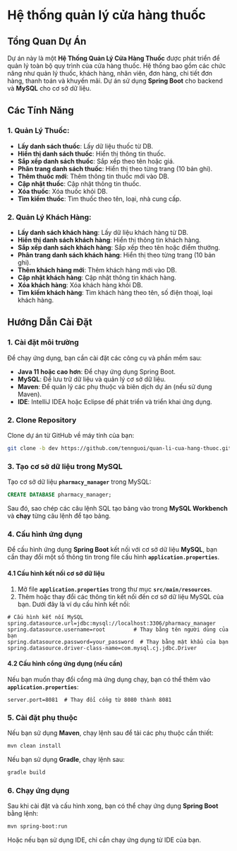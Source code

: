 
# Hệ thống quản lý cửa hàng thuốc

## Tổng Quan Dự Án

Dự án này là một **Hệ Thống Quản Lý Cửa Hàng Thuốc** được phát triển để quản lý toàn bộ quy trình của cửa hàng thuốc. Hệ thống bao gồm các chức năng như quản lý thuốc, khách hàng, nhân viên, đơn hàng, chi tiết đơn hàng, thanh toán và khuyến mãi. Dự án sử dụng **Spring Boot** cho backend và **MySQL** cho cơ sở dữ liệu.

## Các Tính Năng

### 1. **Quản Lý Thuốc**:
- **Lấy danh sách thuốc**: Lấy dữ liệu thuốc từ DB.
- **Hiển thị danh sách thuốc**: Hiển thị thông tin thuốc.
- **Sắp xếp danh sách thuốc**: Sắp xếp theo tên hoặc giá.
- **Phân trang danh sách thuốc**: Hiển thị theo từng trang (10 bản ghi).
- **Thêm thuốc mới**: Thêm thông tin thuốc mới vào DB.
- **Cập nhật thuốc**: Cập nhật thông tin thuốc.
- **Xóa thuốc**: Xóa thuốc khỏi DB.
- **Tìm kiếm thuốc**: Tìm thuốc theo tên, loại, nhà cung cấp.

### 2. **Quản Lý Khách Hàng**:
- **Lấy danh sách khách hàng**: Lấy dữ liệu khách hàng từ DB.
- **Hiển thị danh sách khách hàng**: Hiển thị thông tin khách hàng.
- **Sắp xếp danh sách khách hàng**: Sắp xếp theo tên hoặc điểm thưởng.
- **Phân trang danh sách khách hàng**: Hiển thị theo từng trang (10 bản ghi).
- **Thêm khách hàng mới**: Thêm khách hàng mới vào DB.
- **Cập nhật khách hàng**: Cập nhật thông tin khách hàng.
- **Xóa khách hàng**: Xóa khách hàng khỏi DB.
- **Tìm kiếm khách hàng**: Tìm khách hàng theo tên, số điện thoại, loại khách hàng.

## Hướng Dẫn Cài Đặt

### 1. **Cài đặt môi trường**
Để chạy ứng dụng, bạn cần cài đặt các công cụ và phần mềm sau:
- **Java 11 hoặc cao hơn**: Để chạy ứng dụng Spring Boot.
- **MySQL**: Để lưu trữ dữ liệu và quản lý cơ sở dữ liệu.
- **Maven**: Để quản lý các phụ thuộc và biên dịch dự án (nếu sử dụng Maven).
- **IDE**: IntelliJ IDEA hoặc Eclipse để phát triển và triển khai ứng dụng.

### 2. **Clone Repository**
Clone dự án từ GitHub về máy tính của bạn:
```bash
git clone -b dev https://github.com/tennguoi/quan-li-cua-hang-thuoc.git
````

### 3. **Tạo cơ sở dữ liệu trong MySQL**
Tạo cơ sở dữ liệu **`pharmacy_manager`** trong MySQL:
```sql
CREATE DATABASE pharmacy_manager;
```
Sau đó, sao chép các câu lệnh SQL tạo bảng vào trong **MySQL Workbench** và **chạy** từng câu lệnh để tạo bảng.

### 4. **Cấu hình ứng dụng**
Để cấu hình ứng dụng **Spring Boot** kết nối với cơ sở dữ liệu **MySQL**, bạn cần thay đổi một số thông tin trong file cấu hình **`application.properties`**.
#### 4.1 **Cấu hình kết nối cơ sở dữ liệu**
1. Mở file **`application.properties`** trong thư mục **`src/main/resources`**.
2. Thêm hoặc thay đổi các thông tin kết nối đến cơ sở dữ liệu MySQL của bạn. Dưới đây là ví dụ cấu hình kết nối:
```properties
# Cấu hình kết nối MySQL
spring.datasource.url=jdbc:mysql://localhost:3306/pharmacy_manager
spring.datasource.username=root         # Thay bằng tên người dùng của bạn
spring.datasource.password=your_password  # Thay bằng mật khẩu của bạn
spring.datasource.driver-class-name=com.mysql.cj.jdbc.Driver
```
#### 4.2 **Cấu hình cổng ứng dụng (nếu cần)**
Nếu bạn muốn thay đổi cổng mà ứng dụng chạy, bạn có thể thêm vào **`application.properties`**:
```properties
server.port=8081  # Thay đổi cổng từ 8080 thành 8081
```
### 5. **Cài đặt phụ thuộc**
Nếu bạn sử dụng **Maven**, chạy lệnh sau để tải các phụ thuộc cần thiết:
```bash
mvn clean install
```
Nếu bạn sử dụng **Gradle**, chạy lệnh sau:
```bash
gradle build
```
### 6. **Chạy ứng dụng**
Sau khi cài đặt và cấu hình xong, bạn có thể chạy ứng dụng **Spring Boot** bằng lệnh:
```bash
mvn spring-boot:run
```
Hoặc nếu bạn sử dụng IDE, chỉ cần chạy ứng dụng từ IDE của bạn.


